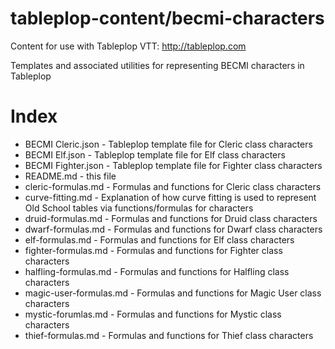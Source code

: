 # tableplop-content/becmi-characters

Content for use with Tableplop VTT: http://tableplop.com

Templates and associated utilities for representing BECMI characters in Tableplop

# Index
- BECMI Cleric.json - Tableplop template file for Cleric class characters 
- BECMI Elf.json - Tableplop template file for Elf class characters
- BECMI Fighter.json - Tableplop template file for Fighter class characters 
- README.md - this file
- cleric-formulas.md - Formulas and functions for Cleric class characters
- curve-fitting.md - Explanation of how curve fitting is used to represent Old School tables via functions/formulas for characters
- druid-formulas.md - Formulas and functions for Druid class characters
- dwarf-formulas.md - Formulas and functions for Dwarf class characters
- elf-formulas.md - Formulas and functions for Elf class characters
- fighter-formulas.md - Formulas and functions for Fighter class characters
- halfling-formulas.md - Formulas and functions for Halfling class characters
- magic-user-formulas.md - Formulas and functions for Magic User class characters
- mystic-forumlas.md - Formulas and functions for Mystic class characters
- thief-formulas.md - Formulas and functions for Thief class characters
